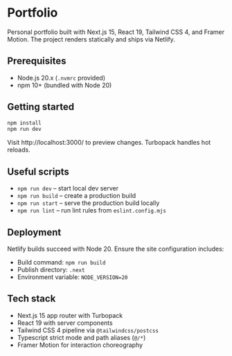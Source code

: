 # Portfolio

Personal portfolio built with Next.js 15, React 19, Tailwind CSS 4, and Framer Motion. The project renders statically and ships via Netlify.

## Prerequisites
- Node.js 20.x (`.nvmrc` provided)
- npm 10+ (bundled with Node 20)

## Getting started
```bash
npm install
npm run dev
```
Visit http://localhost:3000/ to preview changes. Turbopack handles hot reloads.

## Useful scripts
- `npm run dev` – start local dev server
- `npm run build` – create a production build
- `npm run start` – serve the production build locally
- `npm run lint` – run lint rules from `eslint.config.mjs`

## Deployment
Netlify builds succeed with Node 20. Ensure the site configuration includes:
- Build command: `npm run build`
- Publish directory: `.next`
- Environment variable: `NODE_VERSION=20`

## Tech stack
- Next.js 15 app router with Turbopack
- React 19 with server components
- Tailwind CSS 4 pipeline via `@tailwindcss/postcss`
- Typescript strict mode and path aliases (`@/*`)
- Framer Motion for interaction choreography
